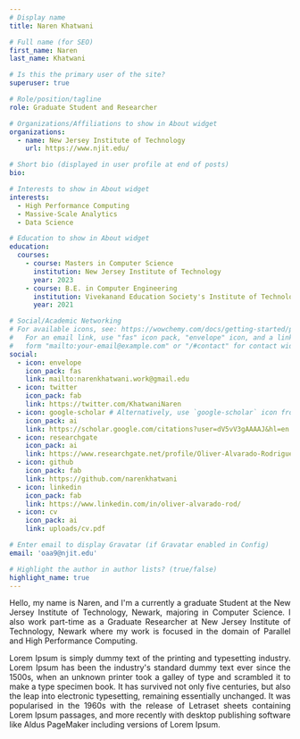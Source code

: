 ```yaml
---
# Display name
title: Naren Khatwani

# Full name (for SEO)
first_name: Naren
last_name: Khatwani

# Is this the primary user of the site?
superuser: true

# Role/position/tagline
role: Graduate Student and Researcher

# Organizations/Affiliations to show in About widget
organizations:
  - name: New Jersey Institute of Technology
    url: https://www.njit.edu/

# Short bio (displayed in user profile at end of posts)
bio:

# Interests to show in About widget
interests:
  - High Performance Computing
  - Massive-Scale Analytics
  - Data Science

# Education to show in About widget
education:
  courses:
    - course: Masters in Computer Science
      institution: New Jersey Institute of Technology
      year: 2023
    - course: B.E. in Computer Engineering
      institution: Vivekanand Education Society's Institute of Technology
      year: 2021

# Social/Academic Networking
# For available icons, see: https://wowchemy.com/docs/getting-started/page-builder/#icons
#   For an email link, use "fas" icon pack, "envelope" icon, and a link in the
#   form "mailto:your-email@example.com" or "/#contact" for contact widget.
social:
  - icon: envelope
    icon_pack: fas
    link: mailto:narenkhatwani.work@gmail.edu
  - icon: twitter
    icon_pack: fab
    link: https://twitter.com/KhatwaniNaren
  - icon: google-scholar # Alternatively, use `google-scholar` icon from `ai` icon pack
    icon_pack: ai
    link: https://scholar.google.com/citations?user=dV5vV3gAAAAJ&hl=en
  - icon: researchgate
    icon_pack: ai
    link: https://www.researchgate.net/profile/Oliver-Alvarado-Rodriguez
  - icon: github
    icon_pack: fab
    link: https://github.com/narenkhatwani
  - icon: linkedin
    icon_pack: fab
    link: https://www.linkedin.com/in/oliver-alvarado-rod/
  - icon: cv
    icon_pack: ai
    link: uploads/cv.pdf

# Enter email to display Gravatar (if Gravatar enabled in Config)
email: 'oaa9@njit.edu'

# Highlight the author in author lists? (true/false)
highlight_name: true
---
```


<p style='text-align: justify;'>
Hello, my name is Naren, and I'm a currently a graduate Student at the New Jersey Institute of Technology, Newark, majoring in Computer Science. I also work part-time as a Graduate Researcher at New Jersey Institute of Technology, Newark where my work is focused in the domain of Parallel and High Performance Computing.
</p>

<p style='text-align: justify;'>
Lorem Ipsum is simply dummy text of the printing and typesetting industry. Lorem Ipsum has been the industry's standard dummy text ever since the 1500s, when an unknown printer took a galley of type and scrambled it to make a type specimen book. It has survived not only five centuries, but also the leap into electronic typesetting, remaining essentially unchanged. It was popularised in the 1960s with the release of Letraset sheets containing Lorem Ipsum passages, and more recently with desktop publishing software like Aldus PageMaker including versions of Lorem Ipsum.
</p>
